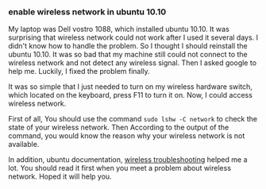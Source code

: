 ### enable wireless network in ubuntu 10.10

My laptop was Dell vostro 1088, which installed ubuntu 10.10. It was surprising
that wireless network could not work after I used it several days. I didn't know
how to handle the problem. So I thought I should reinstall the ubuntu 10.10. It
was so bad that my machine still could not connect to the wireless network and
not detect any wireless signal. Then I asked google to help me. Luckily, I
fixed the problem finally. 

It was so simple that I just needed to turn on my wireless hardware switch, which
located on the keyboard, press F11 to turn it on. Now, I could access wireless network. 

First of all, You should use the command `sudo lshw -C network` to check the state of 
your wireless network. Then According to the output of the command, you would
know the reason why your wireless network is not available.

In addition, ubuntu documentation, [wireless troubleshooting][1] helped me a lot. You 
should read it first when you meet a problem about wireless network. Hoped it will help you.

[1]:https://help.ubuntu.com/10.10/internet/C/troubleshooting-wireless.html#troubleshooting-wireless-disabled 
